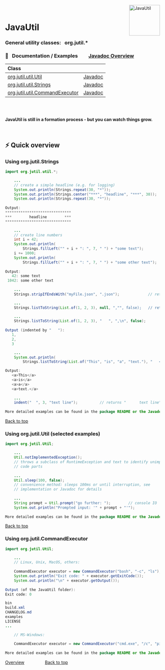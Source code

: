 
<img src="https://upload.wikimedia.org/wikipedia/commons/thumb/0/0b/Oxygen480-actions-office-chart-pie.svg/128px-Oxygen480-actions-office-chart-pie.svg.png" 
alt="JavaUtil" align="right" style="right:40px; top:18px; width:100px; border:none;" />

<br />

# JavaUtil 

<h3>General utility classes:  &nbsp; org.jutil.*</h3>


### :book: &nbsp; Documentation / Examples  &nbsp; &nbsp; &nbsp; &nbsp; [Javadoc Overview][javadoc_url]

| Class |  |
|:---|:---|
| [org.jutil.util.Util](#using-orgjutilutil-selected-examples)  	| [Javadoc][javadoc_util] |
| [org.jutil.util.Strings](#using-orgjutilstrings)          		| [Javadoc][javadoc_strings] |
| [org.jutil.util.CommandExecutor](#using-orgjutilcommandexecutor)  | [Javadoc][javadoc_cmdExecutor] |

<br />

<br />

**JavaUtil is still in a formation process - but you can watch things grow.**

<br />



## ⚡️ Quick overview

### Using org.jutil.Strings

```Java
import org.jutil.util.*;

	... 
	// create a simple headline (e.g. for logging)
	System.out.println(Strings.repeat(30, "*"));
	System.out.println(Strings.center("***", "headline", "***", 30));
	System.out.println(Strings.repeat(30, "*"));	
	
Output:
******************************
***        headline        ***
******************************

	...
	// create line numbers
	int i = 42;
	System.out.println(
		Strings.fillLeft("" + i + ": ", 7, " ") + "some text");
	i += 1000;
	System.out.println(
		Strings.fillLeft("" + i + ": ", 7, " ") + "some other text");
	
Output:
   42: some text
 1042: some other text
   
	...
	Strings.stripIfEndsWith("myFile.json", ".json");             // returns "myFile"

	...
	Strings.listToString(List.of(1, 2, 3), null, ","", false);   // returns "1,2,3"

	...
	Strings.listToString(List.of(1, 2, 3), "   ", ",\n", false);	
	
Output (indented by "   "):
   1,
   2,
   3

	...
	System.out.println(
		Strings.listToString(List.of("This", "is", "a", "text."), "   <a>, "</a>\n", true)); 

Output:
   <a>This</a>
   <a>is</a>
   <a>a</a>
   <a>text.</a>
   
	...
	indent("  ", 3, "text line");          // returns "      text line" (indented by 6 spaces)
	
More detailed examples can be found in the package README or the Javadoc API.

```

<a href="#top">Back to top</a>

### Using org.jutil.Util (selected examples)

```Java
import org.jutil.Util;

	... 
	Util.notImplementedException();		
	// throws a subclass of RuntimeException and text to identify unimplemented
	// code parts 
	
	...
	Util.sleep(100, false); 	
	// convenience method: sleeps 100ms or until interruption, see 
	// implementation or Javadoc for details
	
	...
	String prompt = Util.prompt("go further: ");		// console IO
	System.out.println("Prompted input: '" + prompt + "'");
	
More detailed examples can be found in the package README or the Javadoc API.

```

<a href="#top">Back to top</a>

### Using org.jutil.CommandExecutor

```Java
import org.jutil.Util;

	... 
	// Linux, Unix, MacOS, others:
	
	CommandExecutor executor = new CommandExecutor("bash", "-c", "ls");
	System.out.println("Exit code: " + executor.getExitCode());
	System.out.println("\n" + executor.getOutput());
	
Output (of the JavaUtil folder):
Exit code: 0

bin
build.xml
CHANGELOG.md
examples
LICENSE
...

	// MS-Windows:
	
	CommandExecutor executor = new CommandExecutor("cmd.exe", "/c", "ping -n 3 localhost");
	
More detailed examples can be found in the package README or the Javadoc API.

```

[Overview][examples_top_url] &nbsp; &nbsp; &nbsp; &nbsp; &nbsp; &nbsp; &nbsp; &nbsp; <a href="#top">Back to top</a>

<!-- Repository -->

[repo_url]: https://github.com/openworld42/JavaUtil
[examples_top_url]: https://github.com/openworld42/JavaUtil/tree/master/examples/README.md

[javadoc_url]: https://htmlpreview.github.io/?https://raw.githubusercontent.com/openworld42/JavaUtil/master/javadoc/index.html
[javadoc_util]: https://htmlpreview.github.io/?https://raw.githubusercontent.com/openworld42/JavaUtil/master/javadoc/org/jutil/Util.html
[javadoc_strings]: https://htmlpreview.github.io/?https://raw.githubusercontent.com/openworld42/JavaUtil/master/javadoc/org/jutil/Strings.html
[javadoc_cmdExecutor]: https://htmlpreview.github.io/?https://raw.githubusercontent.com/openworld42/JavaUtil/master/javadoc/org/jutil/CommandExecutor.html

